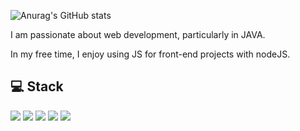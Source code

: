 <!-- 배너 헤더 -->
<!-- ![header](https://capsule-render.vercel.app/api?type=wave) -->



<!-- 유저 스탯 -->
![Anurag's GitHub stats](https://github-readme-stats.vercel.app/api?username=RDDcat&show_icons=true&theme=radical)

<!-- 소개문 -->
I am passionate about web development, particularly in JAVA. 

In my free time, I enjoy using JS for front-end projects with nodeJS.

<!-- 아이콘 -->
## 💻 Stack

<p>
    <img src="https://img.shields.io/badge/JAVA-007396?style=for-the-badge&logo=java&logoColor=white">
    <img src="https://img.shields.io/badge/spring-6DB33F?style=for-the-badge&logo=spring&logoColor=white">
    <img src="https://img.shields.io/badge/mariaDB-003545?style=for-the-badge&logo=mariaDB&logoColor=white">
    <img src="https://img.shields.io/badge/javascript-F7DF1E?style=for-the-badge&logo=javascript&logoColor=black">
    <img src="https://img.shields.io/badge/nodeJS-339933?style=for-the-badge&logo=node.js&logoColor=black">
</p>



